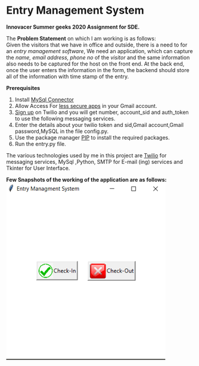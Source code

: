 # Entry Management System

**Innovacer Summer geeks 2020 Assignment for SDE.**
 
 The **Problem Statement** on which I am working is as follows:  
Given the visitors that we have in office and outside, there is a need to for an *entry management software*, We need an application, which can capture the *name, email address, phone no* of the *visitor* and the same information also needs to be captured for the host on the front end. At the back end, once the user enters the information in the form, the backend should store all of the information with time stamp of the entry.
 
 **Prerequisites**
  1) Install [MySql Connector]( https://dev.mysql.com/downloads/connector/python/)
2) Allow Access For [less secure apps](https://myaccount.google.com/lesssecureapps) in your Gmail account.
3) [Sign up](https://www.twilio.com/try-twilio) on Twilio and you will get number, account_sid and auth_token to use the following messaging services.
4) Enter the details about your twilio token and sid,Gmail account,Gmail password,MySQL in the file config.py.
5) Use the package manager [PIP](https://pip.pypa.io/en/stable/) to install the required packages.
6) Run the entry.py file.

The various technologies used by me in this project are [Twilio](https://www.twilio.com/) for messaging services, MySql ,Python, SMTP for E-mail (ing) services and Tkinter for User Interface.


**Few Snapshots of the working of the application are as follows:**
![UI 1](https://github.com/anupamshah09/Entry-Management-System/blob/master/Images/UI%201.png)
